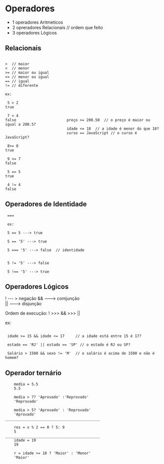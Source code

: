 # Operadores

* 1 operadores Aritmeticos
* 2 opreradores Relacionais    // ordem que feito
* 3 operadores Lógicos

## Relacionais

```JS

>  // maior
<  // menor
>= // maior ou igual
<= // menor ou igual
== // igual
!= // diferente

ex:

 5 > 2
true

 7 < 4
false                       preço >= 200.50  // o preço é maior ou igual a 200.5?
                            idade <= 18  // a idade é menor do que 18?
                            curso == JavaScript // o curso é JavaScript?

 8>= 8
true

 9 <= 7
false

 5 == 5
true

 4 != 4
false
```

## Operadores de Identidade
```JS
 ===

 ex:

 5 == 5 ---> true

 5 == '5' ---> true

 5 === '5' ---> false  // identidade


 5 != '5' ---> false

 5 !== '5' ---> true
```

## Operadores Lógicos

!  --- > negação
&& ---> comjunção     
|| ---> disjunção


Ordem de execução: ! >>> && >>> || 

ex: 
```JS

 idade >= 15 && idade <= 17     // a idade está entre 15 é 17?
 
 estado == 'RJ' || estado == 'SP' // o estado é RJ ou SP?

 Salário > 1500 && sexo != 'M'  // o salário é acima de 1500 e não é homem?
```

## Operador ternário

```JS
    media = 5.5
    5.5

    media > 7? 'Aprovado' :'Reprovado'
    'Reprovado'

    media > 5? 'Aprovado' : 'Reprovado'
    'Aprovado'
___________________________________________

    res = x % 2 == 0 ? 5: 9
    5
___________________________________________
    idade = 19
    19

    r = idade >= 18 ? 'Maior' : 'Menor'
    'Maior'
